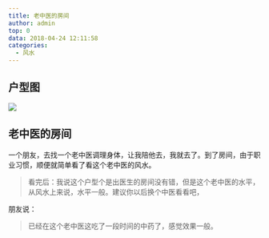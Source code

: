 ```yaml
---
title: 老中医的房间
author: admin
top: 0
data: 2018-04-24 12:11:58
categories: 
  - 风水
---
```



## 户型图
![](http://fs-image.pull.net.cn/18-4-24/28213778.jpg!800)


## 老中医的房间
一个朋友，去找一个老中医调理身体，让我陪他去，我就去了。到了房间，由于职业习惯，顺便就简单看了看这个老中医的风水。

> 看完后：我说这个户型个是出医生的房间没有错，但是这个老中医的水平，从风水上来说，水平一般。建议你以后换个中医看看吧，
> 
朋友说：
> 已经在这个老中医这吃了一段时间的中药了，感觉效果一般。

